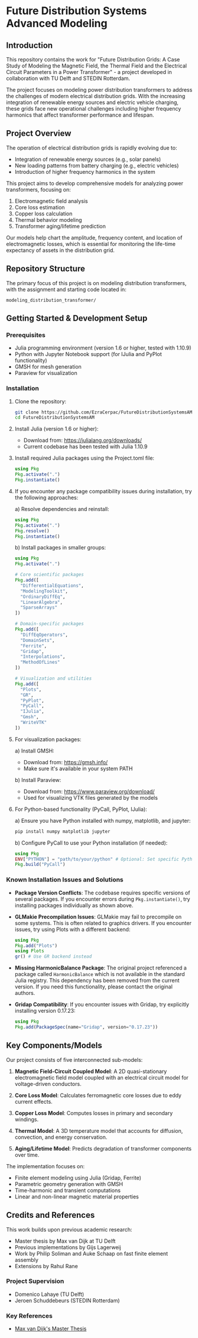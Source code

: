 # Future Distribution Systems Advanced Modeling

## Introduction

This repository contains the work for "Future Distribution Grids: A Case Study of Modeling the Magnetic Field, the Thermal Field and the Electrical Circuit Parameters in a Power Transformer" - a project developed in collaboration with TU Delft and STEDIN Rotterdam.

The project focuses on modeling power distribution transformers to address the challenges of modern electrical distribution grids. With the increasing integration of renewable energy sources and electric vehicle charging, these grids face new operational challenges including higher frequency harmonics that affect transformer performance and lifespan.

## Project Overview

The operation of electrical distribution grids is rapidly evolving due to:
- Integration of renewable energy sources (e.g., solar panels)
- New loading patterns from battery charging (e.g., electric vehicles)
- Introduction of higher frequency harmonics in the system

This project aims to develop comprehensive models for analyzing power transformers, focusing on:
1. Electromagnetic field analysis
2. Core loss estimation
3. Copper loss calculation
4. Thermal behavior modeling
5. Transformer aging/lifetime prediction

Our models help chart the amplitude, frequency content, and location of electromagnetic losses, which is essential for monitoring the life-time expectancy of assets in the distribution grid.

## Repository Structure

The primary focus of this project is on modeling distribution transformers, with the assignment and starting code located in:

```
modeling_distribution_transformer/
```

## Getting Started & Development Setup

### Prerequisites
- Julia programming environment (version 1.6 or higher, tested with 1.10.9)
- Python with Jupyter Notebook support (for IJulia and PyPlot functionality)
- GMSH for mesh generation
- Paraview for visualization

### Installation

1. Clone the repository:
   ```bash
   git clone https://github.com/EzraCerpac/FutureDistributionSystemsAM.git
   cd FutureDistributionSystemsAM
   ```

2. Install Julia (version 1.6 or higher):
   - Download from: https://julialang.org/downloads/
   - Current codebase has been tested with Julia 1.10.9

3. Install required Julia packages using the Project.toml file:
   ```julia
   using Pkg
   Pkg.activate(".")
   Pkg.instantiate()
   ```

4. If you encounter any package compatibility issues during installation, try the following approaches:

   a) Resolve dependencies and reinstall:
   ```julia
   using Pkg
   Pkg.activate(".")
   Pkg.resolve()
   Pkg.instantiate()
   ```

   b) Install packages in smaller groups:
   ```julia
   using Pkg
   Pkg.activate(".")
   
   # Core scientific packages
   Pkg.add([
     "DifferentialEquations",
     "ModelingToolkit",
     "OrdinaryDiffEq",
     "LinearAlgebra",
     "SparseArrays"
   ])
   
   # Domain-specific packages
   Pkg.add([
     "DiffEqOperators",
     "DomainSets",
     "Ferrite",
     "Gridap",
     "Interpolations",
     "MethodOfLines"
   ])
   
   # Visualization and utilities
   Pkg.add([
     "Plots",
     "GR",
     "PyPlot",
     "PyCall",
     "IJulia",
     "Gmsh",
     "WriteVTK"
   ])
   ```

5. For visualization packages:
   
   a) Install GMSH:
   - Download from: https://gmsh.info/
   - Make sure it's available in your system PATH
   
   b) Install Paraview:
   - Download from: https://www.paraview.org/download/
   - Used for visualizing VTK files generated by the models

6. For Python-based functionality (PyCall, PyPlot, IJulia):
   
   a) Ensure you have Python installed with numpy, matplotlib, and jupyter:
   ```bash
   pip install numpy matplotlib jupyter
   ```
   
   b) Configure PyCall to use your Python installation (if needed):
   ```julia
   using Pkg
   ENV["PYTHON"] = "path/to/your/python" # Optional: Set specific Python version
   Pkg.build("PyCall")
   ```

### Known Installation Issues and Solutions

- **Package Version Conflicts**: The codebase requires specific versions of several packages. If you encounter errors during `Pkg.instantiate()`, try installing packages individually as shown above.

- **GLMakie Precompilation Issues**: GLMakie may fail to precompile on some systems. This is often related to graphics drivers. If you encounter issues, try using Plots with a different backend:
  ```julia
  using Pkg
  Pkg.add("Plots")
  using Plots
  gr() # Use GR backend instead
  ```

- **Missing HarmonicBalance Package**: The original project referenced a package called `HarmonicBalance` which is not available in the standard Julia registry. This dependency has been removed from the current version. If you need this functionality, please contact the original authors.

- **Gridap Compatibility**: If you encounter issues with Gridap, try explicitly installing version 0.17.23:
  ```julia
  using Pkg
  Pkg.add(PackageSpec(name="Gridap", version="0.17.23"))
  ```

## Key Components/Models

Our project consists of five interconnected sub-models:

1. **Magnetic Field-Circuit Coupled Model**: A 2D quasi-stationary electromagnetic field model coupled with an electrical circuit model for voltage-driven conductors.

2. **Core Loss Model**: Calculates ferromagnetic core losses due to eddy current effects.

3. **Copper Loss Model**: Computes losses in primary and secondary windings.

4. **Thermal Model**: A 3D temperature model that accounts for diffusion, convection, and energy conservation.

5. **Aging/Lifetime Model**: Predicts degradation of transformer components over time.

The implementation focuses on:
- Finite element modeling using Julia (Gridap, Ferrite)
- Parametric geometry generation with GMSH
- Time-harmonic and transient computations
- Linear and non-linear magnetic material properties

## Credits and References

This work builds upon previous academic research:

- Master thesis by Max van Dijk at TU Delft
- Previous implementations by Gijs Lagerweij
- Work by Philip Soliman and Auke Schaap on fast finite element assembly
- Extensions by Rahul Rane

### Project Supervision
- Domenico Lahaye (TU Delft)
- Jeroen Schuddebeurs (STEDIN Rotterdam)

### Key References
- [Max van Dijk's Master Thesis](https://repository.tudelft.nl/islandora/object/uuid%3A15b25b42-e04b-4ff2-a187-773bc170f061?collection=education)

